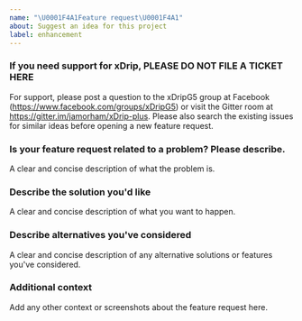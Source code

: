 ```yaml
---
name: "\U0001F4A1Feature request\U0001F4A1"
about: Suggest an idea for this project
label: enhancement
---
```


### If you need support for xDrip, PLEASE DO NOT FILE A TICKET HERE
For support, please post a question to the xDripG5 group at Facebook (https://www.facebook.com/groups/xDripG5) or visit the Gitter room at https://gitter.im/jamorham/xDrip-plus.
Please also search the existing issues for similar ideas before opening a new feature request.

### Is your feature request related to a problem? Please describe.
A clear and concise description of what the problem is.

### Describe the solution you'd like
A clear and concise description of what you want to happen.

### Describe alternatives you've considered
A clear and concise description of any alternative solutions or features you've considered.

### Additional context
Add any other context or screenshots about the feature request here.
